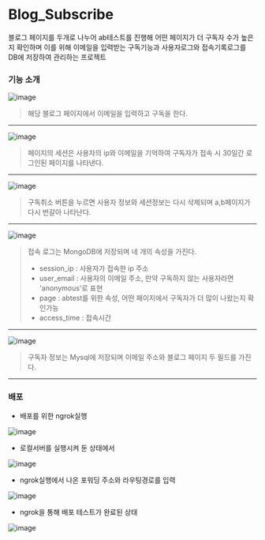 # Blog_Subscribe

블로그 페이지를 두개로 나누어 ab테스트를 진행해 어떤 페이지가 더 구독자 수가 높은지 확인하며
이를 위해 이메일을 입력받는 구독기능과 사용자로그와 접속기록로그를 DB에 저장하여 관리하는 프로젝트

### 기능 소개

![image](https://user-images.githubusercontent.com/26988563/183300099-c09fd3f8-b0b2-43a9-8155-e8281cdfd73b.png)

> 해당 블로그 페이지에서 이메일을 입력하고 구독을 한다.
***

![image](https://user-images.githubusercontent.com/26988563/183300196-39e52e4f-1853-4b66-bfee-faa22ba628e3.png)

> 페이지의 세션은 사용자의 ip와 이메일을 기억하여 구독자가 접속 시 30일간 로그인된 페이지를 나타낸다.
***

![image](https://user-images.githubusercontent.com/26988563/183300437-bdb06852-f53c-4c5e-882a-7bcce15bf205.png)

> 구독취소 버튼을 누르면 사용자 정보와 세션정보는 다시 삭제되며 a,b페이지가 다시 번갈아 나타난다.
***

![image](https://user-images.githubusercontent.com/26988563/183300596-f270513c-a0c0-4047-8463-c893f31fc070.png)

> 접속 로그는 MongoDB에 저장되며 네 개의 속성을 가진다.
> * session_ip : 사용자가 접속한 ip 주소
> * user_email : 사용자의 이메일 주소, 만약 구독하지 않는 사용자라면 'anonymous'로 표현
> * page : abtest를 위한 속성, 어떤 페이지에서 구독자가 더 많이 나왔는지 확인가능
> * access_time : 접속시간
***

![image](https://user-images.githubusercontent.com/26988563/183301212-07da41b8-7c7d-43c5-a229-ed89d5fc9f7b.png)

> 구독자 정보는 Mysql에 저장되며 이메일 주소와 블로그 페이지 두 필드를 가진다.

***

### 배포

* 배포를 위한 ngrok실행

![image](https://user-images.githubusercontent.com/26988563/183256720-ff439d84-1778-4e6a-9353-8fdd3cbfe4c9.png)

* 로컬서버를 실행시켜 둔 상태에서

![image](https://user-images.githubusercontent.com/26988563/183256838-e486657e-219d-4020-ba89-e4e105451309.png)

* ngrok실행에서 나온 포워딩 주소와 라우팅경로를 입력

![image](https://user-images.githubusercontent.com/26988563/183256880-2292c941-01ca-44f3-9f77-000f33f7eb26.png)

* ngrok을 통해 배포 테스트가 완료된 상태

![image](https://user-images.githubusercontent.com/26988563/183257206-ff204fe5-bd03-411e-a26f-95718e0d4fdc.png)

